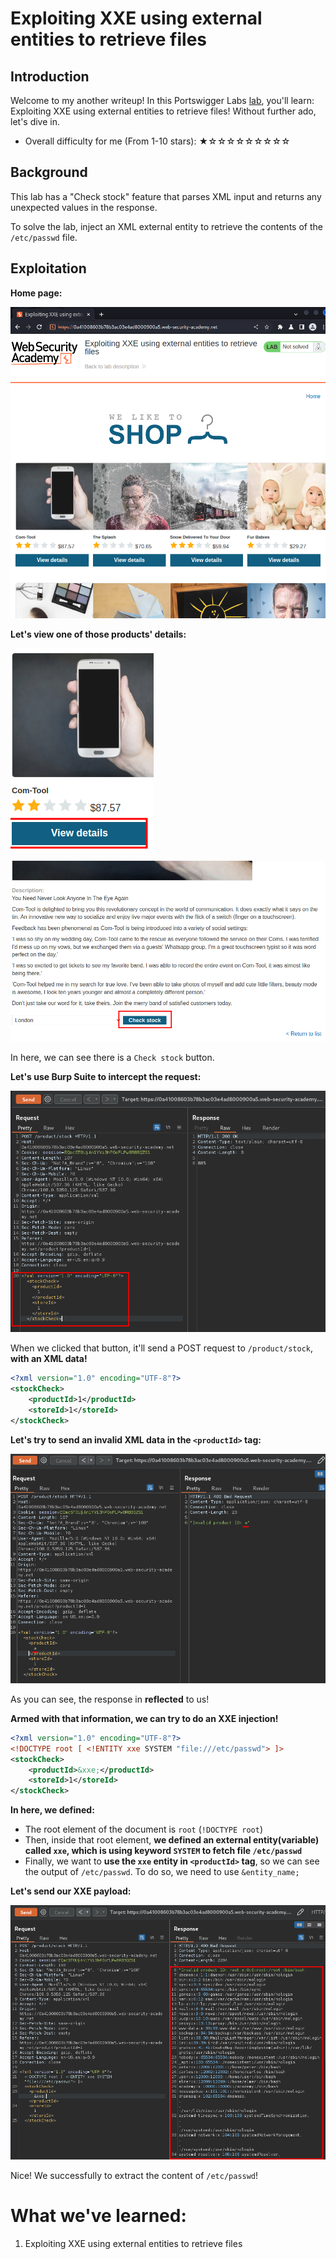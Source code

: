 # Exploiting XXE using external entities to retrieve files

## Introduction

Welcome to my another writeup! In this Portswigger Labs [lab](https://portswigger.net/web-security/xxe/lab-exploiting-xxe-to-retrieve-files), you'll learn: Exploiting XXE using external entities to retrieve files! Without further ado, let's dive in.

- Overall difficulty for me (From 1-10 stars): ★☆☆☆☆☆☆☆☆☆

## Background

This lab has a "Check stock" feature that parses XML input and returns any unexpected values in the response.

To solve the lab, inject an XML external entity to retrieve the contents of the `/etc/passwd` file.

## Exploitation

**Home page:**

![](https://github.com/siunam321/CTF-Writeups/blob/main/Portswigger-Labs/XXE-Injection/XXE-1/images/Pasted%20image%2020221225051301.png)

**Let's view one of those products' details:**

![](https://github.com/siunam321/CTF-Writeups/blob/main/Portswigger-Labs/XXE-Injection/XXE-1/images/Pasted%20image%2020221225051334.png)

![](https://github.com/siunam321/CTF-Writeups/blob/main/Portswigger-Labs/XXE-Injection/XXE-1/images/Pasted%20image%2020221225051343.png)

In here, we can see there is a `Check stock` button.

**Let's use Burp Suite to intercept the request:**

![](https://github.com/siunam321/CTF-Writeups/blob/main/Portswigger-Labs/XXE-Injection/XXE-1/images/Pasted%20image%2020221225051434.png)

When we clicked that button, it'll send a POST request to `/product/stock`, **with an XML data!**

```xml
<?xml version="1.0" encoding="UTF-8"?>
<stockCheck>
    <productId>1</productId>
    <storeId>1</storeId>
</stockCheck>
```

**Let's try to send an invalid XML data in the `<productId>` tag:**

![](https://github.com/siunam321/CTF-Writeups/blob/main/Portswigger-Labs/XXE-Injection/XXE-1/images/Pasted%20image%2020221225052059.png)

As you can see, the response in **reflected** to us!

**Armed with that information, we can try to do an XXE injection!**
```xml
<?xml version="1.0" encoding="UTF-8"?>
<!DOCTYPE root [ <!ENTITY xxe SYSTEM "file:///etc/passwd"> ]>
<stockCheck>
    <productId>&xxe;</productId>
    <storeId>1</storeId>
</stockCheck>
```

**In here, we defined:**

- The root element of the document is `root` (`!DOCTYPE root`)
- Then, inside that root element, **we defined an external entity(variable) called `xxe`, which is using keyword `SYSTEM` to fetch file `/etc/passwd`**
- Finally, we want to **use the `xxe` entity in `<productId>` tag**, so we can see the output of `/etc/passwd`. To do so, we need to use `&entity_name;`

**Let's send our XXE payload:**

![](https://github.com/siunam321/CTF-Writeups/blob/main/Portswigger-Labs/XXE-Injection/XXE-1/images/Pasted%20image%2020221225052927.png)

Nice! We successfully to extract the content of `/etc/passwd`!

# What we've learned:

1. Exploiting XXE using external entities to retrieve files